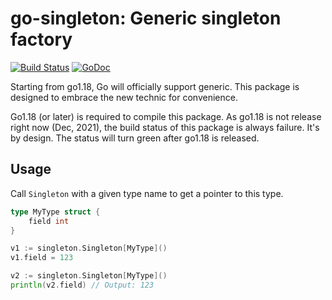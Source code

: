 # go-singleton: Generic singleton factory

[![Build Status](https://github.com/huandu/go-singleton/workflows/Go/badge.svg)](https://github.com/huandu/go-singleton/actions)
[![GoDoc](https://godoc.org/github.com/huandu/go-singleton?status.svg)](https://pkg.go.dev/github.com/huandu/go-singleton)

Starting from go1.18, Go will officially support generic. This package is designed to embrace the new technic for convenience.

Go1.18 (or later) is required to compile this package. As go1.18 is not release right now (Dec, 2021), the build status of this package is always failure. It's by design. The status will turn green after go1.18 is released.

## Usage

Call `Singleton` with a given type name to get a pointer to this type.

```go
type MyType struct {
    field int
}

v1 := singleton.Singleton[MyType]()
v1.field = 123

v2 := singleton.Singleton[MyType]()
println(v2.field) // Output: 123
```
